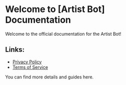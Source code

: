 # Welcome to [Artist Bot] Documentation

Welcome to the official documentation for the Artist Bot!

## Links:
- [Privacy Policy](privacy_policy.md)
- [Terms of Service](terms_of_service.md)

You can find more details and guides here.